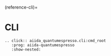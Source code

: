 (reference-cli)=

# CLI

```{eval-rst}
.. click:: aiida_quantumespresso.cli:cmd_root
   :prog: aiida-quantumespresso
   :show-nested:
```
